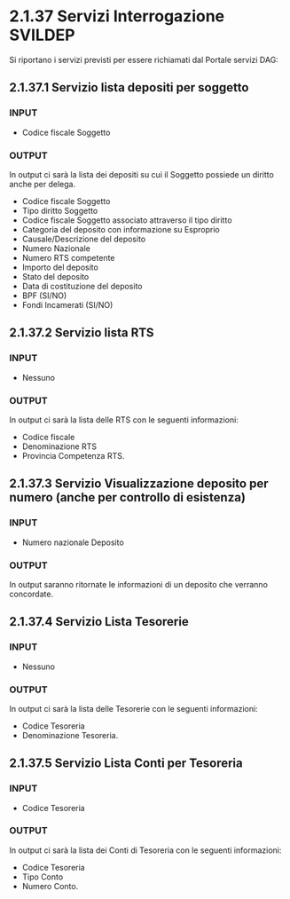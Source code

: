 # 2.1.37	Servizi Interrogazione SVILDEP
Si riportano i servizi previsti per essere richiamati dal Portale servizi DAG:

## 2.1.37.1	Servizio lista depositi per soggetto

### INPUT
* Codice fiscale Soggetto    

### OUTPUT
In output ci sarà la lista dei depositi su cui il Soggetto possiede un diritto anche per delega. 

* Codice fiscale Soggetto
* Tipo diritto Soggetto
* Codice fiscale Soggetto associato attraverso il tipo diritto
* Categoria del deposito con informazione su Esproprio
* Causale/Descrizione del deposito
* Numero Nazionale
* Numero RTS competente
* Importo del deposito
* Stato del deposito 
* Data di costituzione del deposito
* BPF (SI/NO)
* Fondi Incamerati (SI/NO)

## 2.1.37.2	Servizio lista RTS

### INPUT
* Nessuno

### OUTPUT

In output ci sarà la lista delle RTS con le seguenti informazioni:

* Codice fiscale
* Denominazione RTS
* Provincia Competenza RTS.

## 2.1.37.3	Servizio Visualizzazione deposito per numero (anche per controllo di esistenza)

### INPUT
* Numero nazionale Deposito

### OUTPUT
In output saranno ritornate le informazioni di un deposito che verranno concordate.

## 2.1.37.4	Servizio Lista Tesorerie

### INPUT
* Nessuno

### OUTPUT
In output ci sarà la lista delle Tesorerie con le seguenti informazioni:

* Codice Tesoreria
* Denominazione Tesoreria.

## 2.1.37.5	Servizio Lista Conti per Tesoreria

### INPUT
* Codice Tesoreria

### OUTPUT
In output ci sarà la lista dei Conti di Tesoreria con le seguenti informazioni:

* Codice Tesoreria
* Tipo Conto 
* Numero Conto.
